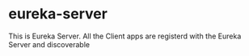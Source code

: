 # eureka-server

This is Eureka Server. All the Client apps are registerd with the Eureka Server and discoverable 

